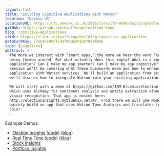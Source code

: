 ```yaml
---
layout: talk
title: "Building Cognitive Applications with Watson"
location: "Devoxx UK"
locationURL: https://cfp.devoxx.co.uk/2016/talk/ITO-9640/Building%20Cognitive%20Applications%20with%20Watson
gitHub: https://github.com/kauffecup/realtime-tone
blog: cognitive-applications
slidr: https://slidr.io/kauffecup/building-cognitive-applications
dataCardKey: c7eb2be95ffc4d709de201b870895b9b
tags: [cognitive]
abstract: >
  The more we interact with “smart apps,” the more we hear the word “cognitive”
  being thrown around. But what actually does this imply? What is a cognitive
  application? Can I make my app smarter? Can I make my app cognitive? In this
  session we'll be covering what these buzzwords mean and how to enhance your
  application with Watson services. We'll build an application from scratch and
  we'll discuss how to integrate Watson into your existing application.

  We will start with a demo of https://github.com/IBM-Bluemix/election-insights
  which uses Alchemy for sentiment analysis and entity extraction along with
  visual recognition. That app is hosted here:
  http://electioninsights.mybluemix.net/#/. From there we will use Node-Red to
  quickly build an app that uses Watson Tone Analysis and translates tone into
  color.
---
```


Example Demos:

  - [Election Insights](http://electioninsights.mybluemix.net/) ([code](https://github.com/IBM-Bluemix/election-insights)) ([blog](/election-insights))
  - [Real Time Tone](http://realtimetone.mybluemix.net/) ([code](https://github.com/kauffecup/realtime-tone)) ([blog](/ambient-sentiment-part-two))
  - [Stock Insights](http://stockinsights.mybluemix.net/)
  - [Portfolio Insights](http://portfolioinsights.mybluemix.net/)
